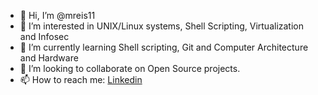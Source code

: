 - 👋 Hi, I’m @mreis11
- 👀 I’m interested in UNIX/Linux systems, Shell Scripting, Virtualization and Infosec
- 🌱 I’m currently learning Shell scripting, Git and Computer Architecture and Hardware
- 💞️ I’m looking to collaborate on Open Source projects.
- 📫 How to reach me: [Linkedin](https://www.linkedin.com/in/miguel-campos-reis-dos-santos-349317237)

<!---
Miguel-Reis08/Miguel-Reis08 is a ✨ special ✨ repository because its `README.md` (this file) appears on your GitHub profile.
You can click the Preview link to take a look at your changes.
--->
